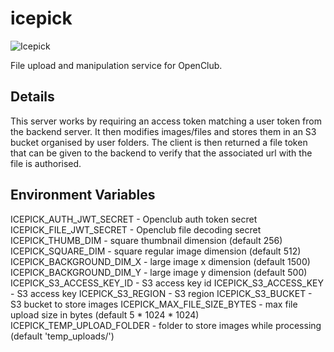 # icepick
![Icepick](https://openclubdev.github.io/openclub-assets/images/logo/icepick-logo.png)

File upload and manipulation service for OpenClub.

## Details

This server works by requiring an access token matching a user token from the backend server. It then modifies images/files and stores them in an S3 bucket organised by user folders. The client is then returned a file token that can be given to the backend to verify that the associated url with the file is authorised.

## Environment Variables

ICEPICK_AUTH_JWT_SECRET - Openclub auth token secret
ICEPICK_FILE_JWT_SECRET - Openclub file decoding secret
ICEPICK_THUMB_DIM - square thumbnail dimension (default 256)
ICEPICK_SQUARE_DIM - square regular image dimension (default 512)
ICEPICK_BACKGROUND_DIM_X - large image x dimension (default 1500)
ICEPICK_BACKGROUND_DIM_Y - large image y dimension (default 500)
ICEPICK_S3_ACCESS_KEY_ID - S3 access key id
ICEPICK_S3_ACCESS_KEY - S3 access key
ICEPICK_S3_REGION - S3 region
ICEPICK_S3_BUCKET - S3 bucket to store images
ICEPICK_MAX_FILE_SIZE_BYTES - max file upload size in bytes (default 5 * 1024 * 1024)
ICEPICK_TEMP_UPLOAD_FOLDER - folder to store images while processing (default 'temp_uploads/')
